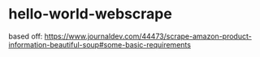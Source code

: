 # hello-world-webscrape
based off: https://www.journaldev.com/44473/scrape-amazon-product-information-beautiful-soup#some-basic-requirements
